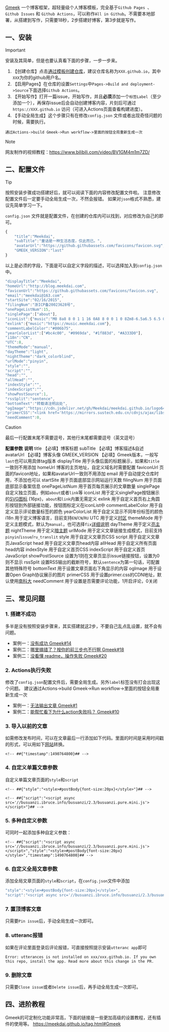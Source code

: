 [Gmeek](https://github.com/Meekdai/Gmeek) 一个博客框架，超轻量级个人博客模板，完全基于`Github Pages `、 `Github Issues` 和 `Github Actions`，可以称作`All in Github`。不需要本地部署，从搭建到写作，只需要18秒，2步搭建好博客，第3步就是写作。

## 一、安装
Important

安装及其简单，但是也要认真看下面的步骤，一步一步来。

1. 【创建仓库】点击[通过模板创建仓库](https://github.com/new?template_name=Gmeek-template&template_owner=Meekdai)，建议仓库名称为`XXX.github.io`，其中`XXX`为你的github用户名。
2. 【启用Pages】在仓库的设置`Settings`中`Pages->Build and deployment->Source`下面选择`Github Actions`。
3. 【开始写作】打开一篇issue，开始写作，并且**必须**添加一个`标签Label`（至少添加一个），再保存issue后会自动创建博客内容，片刻后可通过`https://XXX.github.io` 访问（可进入Actions页面查看构建进度）。
4. 【手动全局生成】这个步骤只有在修改`config.json` 文件或者出现奇怪问题的时候，需要执行。

```p4
通过Actions->build Gmeek->Run workflow->里面的按钮全局重新生成一次
```

Note

网友制作的视频教程：https://www.bilibili.com/video/BV1GM4m1m7ZD/

## 二、配置文件
Tip

按照安装步骤成功搭建好后，就可以阅读下面的内容修改配置文件啦。 注意修改配置文件后一定要手动全局生成一次，不然会报错。 如果对`json`格式不熟悉，建议先简单学习一下。

`config.json` 文件就是配置文件，在创建的仓库内可以找到，对应修改为自己的即可。

```js
{
    "title":"Meekdai",
    "subTitle":"童话是一种生活态度，仅此而已。",
    "avatarUrl":"https://github.githubassets.com/favicons/favicon.svg",
    "GMEEK_VERSION":"last"
}
```

以上是必须的字段，下面是可以自定义字段的描述，可以选择加入到`config.json`中。

```js
"displayTitle":"Meekdai",
"homeUrl":"http://blog.meekdai.com",
"faviconUrl":"https://github.githubassets.com/favicons/favicon.svg",
"email":"meekdai@163.com",
"startSite":"02/16/2015",
"filingNum":"浙ICP备20023628号",
"onePageListNum":15,
"singlePage":["about"],
"iconList":{"music":"M0 8a8 8 0 1 1 16 0A8 8 0 0 1 0 8Zm8-6.5a6.5 6.5 0 1 0 0 13 6.5 6.5 0 0 0 0-13Z"},
"exlink":{"music":"https://music.meekdai.com"},
"commentLabelColor":"#006b75",
"yearColorList":["#bc4c00", "#0969da", "#1f883d", "#A333D0"],
"i18n":"CN",
"UTC":8,
"themeMode":"manual",
"dayTheme":"light",
"nightTheme":"dark_colorblind",
"urlMode":"pinyin",
"style":"",
"script":"",
"head":"",
"allHead":"",
"indexStyle":"",
"indexScript":"",
"showPostSource":1,
"rssSplit":"sentence",
"bottomText":"转载请注明出处",
"ogImage":"https://cdn.jsdelivr.net/gh/Meekdai/meekdai.github.io/logo64.jpg",
"primerCSS":"<link href='https://mirrors.sustech.edu.cn/cdnjs/ajax/libs/Primer/21.0.7/primer.css' rel='stylesheet' />",
"needComment":0,
```

Caution

最后一行配置末尾不需要逗号，其他行末尾都需要逗号（英文逗号）

**配置参数**	**说明**
title	【必填】博客标题
subTitle	【必填】博客描述&自述
avatarUrl	【必填】博客头像
GMEEK_VERSION	【必填】Gmeek版本，一般写`last`也可以用具体tag版本
displayTitle	用于头像后面的标题展示，如果和`title`一致则不用添加
homeUrl	博客的主页地址，自定义域名时需要配置
faviconUrl	页面的favicon地址，如果和avatarUrl一致则不用添加
email	用于自动提交仓库时用，不添加也可以
startSite	用于页面底部显示网站运行天数
filingNum	用于页面底部显示备案信息
onePageListNum	用于首页每页展示的文章数量
singlePage	自定义独立页面，例如`about`或者`link`等
iconList	用于定义singlePage按钮展示的[SVG图标](https://primer.style/foundations/icons/#16px) (16px)，`about`和`link`内置无需定义
exlink	用于自定义首页右上角圆形按钮到外部链接功能，按钮图标定义在iconList中
commentLabelColor	用于自定义显示评论数量标签的颜色
yearColorList	用于自定义显示不同年份标签的颜色
i18n	用于定义博客语言，目前支持`EN`/`CN`/`RU`
UTC	用于定义[时区](https://en.wikipedia.org/wiki/List_of_UTC_offsets)
themeMode	用于定义主题模式，默认为`manual`，也可选择`fix`[详细说明](https://blog.meekdai.com/post/%E3%80%90Gmeek-jin-jie-%E3%80%91-liang-an-zhu-ti-pei-zhi-fang-shi.html)
dayTheme	用于定义[亮主题](https://github.com/settings/appearance)
nightTheme	用于定义[暗主题](https://github.com/settings/appearance)
urlMode	用于定义文章链接生成模式，目前支持`pinyin`/`issue`/`ru_translit`
style	用于自定义文章页CSS
script	用于自定义文章页JavaScript
head	用于自定义文章页head内容
allHead	用于自定义所有页面head内容
indexStyle	用于自定义首页CSS
indexScript	用于自定义首页JavaScript
showPostSource	设置为1则在文章页显示issue链接按钮，设置为0则不显示
rssSplit	设置RSS输出的截断符号，默认`sentence`为第一句话，可配置其他特殊符号
bottomText	用于设置文章页面右下角显示的内容
ogImage	用于设置Open Graph协议展示的图片
primerCSS	用于设置primer.css的CDN地址，默认使用[南科大](https://mirrors.sustech.edu.cn/cdnjs/ajax/libs/Primer/21.0.7/primer.css)
needComment	用于设置是否需要评论功能，1开启评论，0关闭
## 三、常见问题
### 1. 搭建不成功
多半是没有按照安装步骤来，其实搭建就这2步，不要自己乱点乱设置，就不会有问题。

* 案例一：[没有成功 Gmeek#14](https://github.com/Meekdai/Gmeek/issues/14)
* 案例二：[哪里搞错了？按你的前三步也不行啊 Gmeek#18](https://github.com/Meekdai/Gmeek/issues/18)
* 案例二：[没看懂 readme，操作失败 Gmeek#20](https://github.com/Meekdai/Gmeek/issues/20)

### 2. Actions执行失败
修改了`config.json`配置文件后，需要全局生成。另外`label`标签没有打会出现这个问题。 建议通过Actions->build Gmeek->Run workflow->里面的按钮全局重新生成一次

* 案例一：[无法输出文章 Gmeek#1](https://github.com/Meekdai/Gmeek/issues/1)
* 案例二：[能帮忙看下为什么action失败吗？ Gmeek#10](https://github.com/Meekdai/Gmeek/issues/10)

### 3. 导入以前的文章
如需修改发布时间，可以在文章最后一行添加如下代码。里面的时间是采用时间戳的形式，可以用如下[网站](https://tool.lu/timestamp)转换。

```
<!-- ##{"timestamp":1490764800}## -->
```

### 4. 自定义单篇文章参数
自定义单篇文章页面的`style`和`script`

```
<!-- ##{"style":"<style>#postBody{font-size:20px}</style>"}## -->
```

```
<!-- ##{"script":"<script async src='//busuanzi.ibruce.info/busuanzi/2.3/busuanzi.pure.mini.js'></script>"}## -->
```

### 5. 多种自定义参数
可同时一起添加多种自定义参数：

```
<!-- ##{"script":"<script async src='//busuanzi.ibruce.info/busuanzi/2.3/busuanzi.pure.mini.js'></script>","style":"<style>#postBody{font-size:20px}</style>","timestamp":1490764800}## -->
```

### 6. 自定义全局文章参数
添加全局文章页面的`style`和`script`，在`config.json`文件中添加

```js
"style":"<style>#postBody{font-size:20px}</style>",
"script":"<script async src='//busuanzi.ibruce.info/busuanzi/2.3/busuanzi.pure.mini.js'></script>",
```

### 7. 置顶博客文章
只需要`Pin issue`后，手动全局生成一次即可。

### 8. utteranc报错
如果在评论里面登录后评论报错，可直接按照提示安装`utteranc app`即可

```
Error: utterances is not installed on xxx/xxx.github.io. If you own this repo, install the app. Read more about this change in the PR.
```

### 9. 删除文章
只需要`Close issue`或者`Delete issue`后，再手动全局生成一次即可。

## 四、进阶教程
Gmeek的可定制化功能非常高，下面的链接是一些更加高级的设置教程，还有插件的使用等。 https://meekdai.github.io/tag.html#Gmeek

